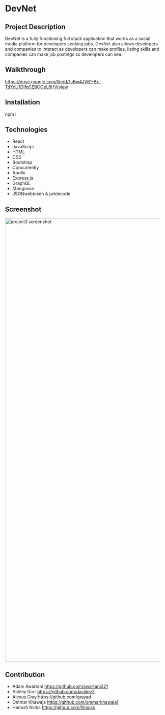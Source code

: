 # DevNet

## Project Description

DevNet is a fully functioning full stack application that works as a social media platform for developers seeking jobs. DevNet also allows developers and companies to interact as developers can make profiles, listing skills and companies can make job postings so developers can see.

## Walkthrough
https://drive.google.com/file/d/1cBw4JV61-Bx-TdYcU1DIfqCEBCOeL8HV/view

## Installation

npm i

## Technologies

- React
- JavaScript
- HTML
- CSS
- Bootstrap
- Concurrently
- Apollo
- Express.js
- GraphQL
- Mongoose
- JSONwebtoken & jwtdecode

## Screenshot

<img width="1440" alt="project3 screenshot" src="https://user-images.githubusercontent.com/103685355/191875352-61e5ec87-8bd2-4fea-b5de-63c43987dca6.png">

## Contribution

- Adam Awartani https://github.com/awartani321
- Ashley Darr https://github.com/dashley2
- Alexus Gray https://github.com/grayad
- Ommar Khawaja https://github.com/ommarkhawaja1
- Hannah Nicks https://github.com/hlnicks
